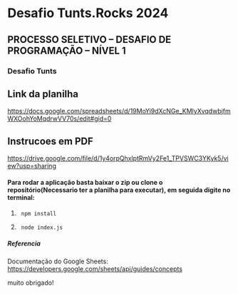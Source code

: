 # Desafio Tunts.Rocks 2024

## PROCESSO SELETIVO – DESAFIO DE PROGRAMAÇÃO – NÍVEL 1 

### Desafio Tunts

## Link da planilha 

https://docs.google.com/spreadsheets/d/19MoYi9dXcNGe_KMlyXvqdwbjfmWXOohYoMqdrwVV70s/edit#gid=0

## Instrucoes em PDF

https://drive.google.com/file/d/1y4orpQhxlptRmVy2Fe1_TPVSWC3YKyk5/view?usp=sharing

#### Para rodar a aplicação basta baixar o zip ou clone o repositório(Necessario ter a planilha para executar), em seguida digite no terminal:

1.      npm install

2.      node index.js




#####  Referencia
Documentação do Google Sheets: https://developers.google.com/sheets/api/guides/concepts




muito obrigado!
